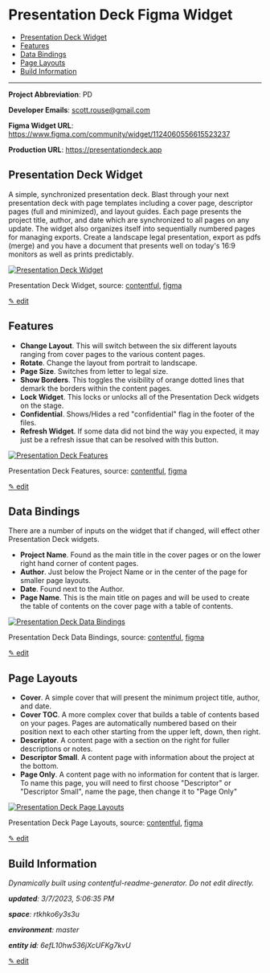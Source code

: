 # Presentation Deck Figma Widget
<!-- 
  Do not edit directly, built using contentful-readme-generator.
  Content details in Build Information below.
-->

- [Presentation Deck Widget](#presentation-deck-widget)
- [Features](#features)
- [Data Bindings](#data-bindings)
- [Page Layouts](#page-layouts)
- [Build Information](#build-information)

---


__Project Abbreviation__: PD

__Developer Emails__: scott.rouse@gmail.com

__Figma Widget URL__: https://www.figma.com/community/widget/1124060556615523237

__Production URL__: https://presentationdeck.app

## Presentation Deck Widget
A simple, synchronized presentation deck. Blast through your next presentation deck with page templates including a cover page, descriptor pages (full and minimized), and layout guides. Each page presents the project title, author, and date which are synchronized to all pages on any update. The widget also organizes itself into sequentially numbered pages for managing exports. Create a landscape legal presentation, export as pdfs (merge) and you have a document that presents well on today's 16:9 monitors as well as prints predictably.

[![Presentation Deck Widget](https://images.ctfassets.net/rtkhko6y3s3u/7K2V51MSQJoeuC7Rj9BMvs/bb690d28dddd1b5d52e72607e32fb416/Presentation_Deck_Widget.png)](https://images.ctfassets.net/rtkhko6y3s3u/7K2V51MSQJoeuC7Rj9BMvs/bb690d28dddd1b5d52e72607e32fb416/Presentation_Deck_Widget.png "View Full Size")
    
Presentation Deck Widget, source: [contentful](https://app.contentful.com/spaces/rtkhko6y3s3u/environments/master/entries/6x3ZkVEOdi5vBVvpHXpCh7), [figma](https://www.figma.com/file/wbSFyAhNRoxiBgRNaMPb4z/?node-id=5:65)


[&#9998; edit](https://app.contentful.com/spaces/rtkhko6y3s3u/environments/master/entries/7iIGJjfRImFYGregehvyf5)

## Features
- __Change Layout__. This will switch between the six different layouts ranging from cover pages to the various content pages.
- __Rotate__. Change the layout from portrait to landscape.
- __Page Size__. Switches from letter to legal size.
- __Show Borders__. This toggles the visibility of orange dotted lines that demark the borders within the content pages.
- __Lock Widget__. This locks or unlocks all of the Presentation Deck widgets on the stage.
- __Confidential__. Shows/Hides a red "confidential" flag in the footer of the files.
- __Refresh Widget__. If some data did not bind the way you expected, it may just be a refresh issue that can be resolved with this button.


[![Presentation Deck Features](https://images.ctfassets.net/rtkhko6y3s3u/54LmwesfbOJ41pz957VRUs/fe816a8b3db7356da135e630e7e1f14a/Presentation_Deck_Features.png)](https://images.ctfassets.net/rtkhko6y3s3u/54LmwesfbOJ41pz957VRUs/fe816a8b3db7356da135e630e7e1f14a/Presentation_Deck_Features.png "View Full Size")
    
Presentation Deck Features, source: [contentful](https://app.contentful.com/spaces/rtkhko6y3s3u/environments/master/entries/7L3aiA4aznvMGlKqj2gRPJ), [figma](https://www.figma.com/file/wbSFyAhNRoxiBgRNaMPb4z/?node-id=7:50)


[&#9998; edit](https://app.contentful.com/spaces/rtkhko6y3s3u/environments/master/entries/5lYe5BiCaouZkPyJ5wHjPW)

## Data Bindings
There are a number of inputs on the widget that if changed, will effect other Presentation Deck widgets.

- __Project Name__. Found as the main title in the cover pages or on the lower right hand corner of content pages.
- __Author__. Just below the Project Name or in the center of the page for smaller page layouts.
- __Date__. Found next to the Author.
- __Page Name__. This is the main title on pages and will be used to create the table of contents on the cover page with a table of contents.

[![Presentation Deck Data Bindings](https://images.ctfassets.net/rtkhko6y3s3u/7CTS1Xom5O5RoHGHnPAmnB/c7290d6fa2179956cfa9d4cd87031b14/Presentation_Deck_Data_Bindings.png)](https://images.ctfassets.net/rtkhko6y3s3u/7CTS1Xom5O5RoHGHnPAmnB/c7290d6fa2179956cfa9d4cd87031b14/Presentation_Deck_Data_Bindings.png "View Full Size")
    
Presentation Deck Data Bindings, source: [contentful](https://app.contentful.com/spaces/rtkhko6y3s3u/environments/master/entries/3fA3FuzawjI3EqtAsc3MMS), [figma](https://www.figma.com/file/wbSFyAhNRoxiBgRNaMPb4z/?node-id=7:256)


[&#9998; edit](https://app.contentful.com/spaces/rtkhko6y3s3u/environments/master/entries/5r3OqlcvCafDQYIQuClEHK)

## Page Layouts
- __Cover__. A simple cover that will present the minimum project title, author, and date.
- __Cover TOC__. A more complex cover that builds a table of contents based on your pages. Pages are automatically numbered based on their position next to each other starting from the upper left, down, then right.
- __Descriptor__. A content page with a section on the right for fuller descriptions or notes.
- __Descriptor Small__.  A content page with information about the project at the bottom.
- __Page Only__. A content page with no information for content that is larger. To name this page, you will need to first choose "Descriptor" or "Descriptor Small", name the page, then change it to "Page Only"

[![Presentation Deck Page Layouts](https://images.ctfassets.net/rtkhko6y3s3u/4moZKGq8CxXkWhewvFq3Tj/8ad1da79f9a0b3e5fcea8dd5f41c912a/Presentation_Deck_Page_Layouts.png)](https://images.ctfassets.net/rtkhko6y3s3u/4moZKGq8CxXkWhewvFq3Tj/8ad1da79f9a0b3e5fcea8dd5f41c912a/Presentation_Deck_Page_Layouts.png "View Full Size")
    
Presentation Deck Page Layouts, source: [contentful](https://app.contentful.com/spaces/rtkhko6y3s3u/environments/master/entries/2UopVh9BDOGXmX4NvBZ8Km), [figma](https://www.figma.com/file/wbSFyAhNRoxiBgRNaMPb4z/?node-id=7:351)


[&#9998; edit](https://app.contentful.com/spaces/rtkhko6y3s3u/environments/master/entries/4EeNtgVXkwz3AbZCDjZuR0)

## Build Information

*Dynamically built using contentful-readme-generator. Do not edit directly.*

*__updated__: 3/7/2023, 5:06:35 PM*

*__space__: rtkhko6y3s3u*

*__environment__: master*

*__entity id__: 6efL10hw536jXcUFKg7kvU*

[&#9998; edit](https://app.contentful.com/spaces/rtkhko6y3s3u/environments/master/entries/6efL10hw536jXcUFKg7kvU)

